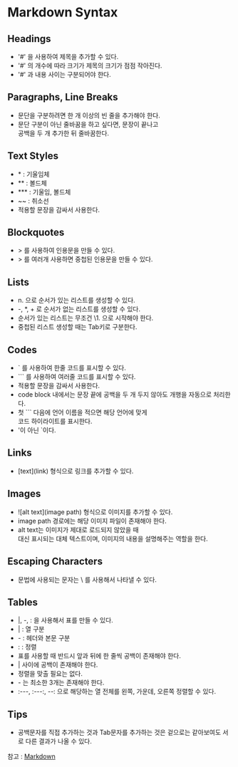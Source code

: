 # Markdown Syntax

## **Headings** 
- '\#' 을 사용하여 제목을 추가할 수 있다.
- '\#' 의 개수에 따라 크기가 제목의 크기가 점점 작아진다.
- '\#' 과 내용 사이는 구분되어야 한다.

## **Paragraphs, Line Breaks**
- 문단을 구분하려면 한 개 이상의 빈 줄을 추가해야 한다.
- 문단 구분이 아닌 줄바꿈을 하고 싶다면, 문장이 끝나고  
공백을 두 개 추가한 뒤 줄바꿈한다.

## **Text Styles**
- \* : 기울임체
- \** : 볼드체
- \*** : 기울임, 볼드체
- \~~ : 취소선
- 적용할 문장을 감싸서 사용한다.

## **Blockquotes**
- \> 를 사용하여 인용문을 만들 수 있다.
- \> 를 여러개 사용하면 중첩된 인용문을 만들 수 있다.

## **Lists**
- n. 으로 순서가 있는 리스트를 생성할 수 있다.  
- \-, \*, \+ 로 순서가 없는 리스트를 생성할 수 있다.
- 순서가 있는 리스트는 무조건 \1. 으로 시작해야 한다.
- 중첩된 리스트 생성할 때는 Tab키로 구분한다.

## **Codes**
- \` 를 사용하여 한줄 코드를 표시할 수 있다.
- \``` 를 사용하여 여러줄 코드를 표시할 수 있다.
- 적용할 문장을 감싸서 사용한다.
- code block 내에서는 문장 끝에 공백을 두 개 두지 않아도
개행을 자동으로 처리한다.
- 첫 \``` 다음에 언어 이름을 적으면 해당 언어에 맞게  
코드 하이라이트를 표시한다.
- '이 아닌 `이다.

## **Links**
- \[text](link) 형식으로 링크를 추가할 수 있다.

## **Images**
- \![alt text](image path) 형식으로 이미지를 추가할 수 있다.
- image path 경로에는 해당 이미지 파일이 존재해야 한다.
- alt text는 이미지가 제대로 로드되지 않았을 때  
대신 표시되는 대체 텍스트이며, 이미지의 내용을 설명해주는 역할을 한다.

## **Escaping Characters**
- 문법에 사용되는 문자는 \ 를 사용해서 나타낼 수 있다.

## **Tables**
- \|, \-, \: 을 사용해서 표를 만들 수 있다.
- \| : 열 구분
- \- : 헤더와 본문 구분
- \: : 정렬
- 표를 사용할 때 반드시 앞과 뒤에 한 줄씩 공백이 존재해야 한다.
- \| 사이에 공백이 존재해야 한다.
- 정렬을 맞출 필요는 없다.
- \- 는 최소한 3개는 존재해야 한다.
- \:---, \:---:, \--: 으로 해당하는 열 전체를 왼쪽, 가운데, 오른쪽 정렬할 수 있다.

## **Tips**
- 공백문자를 직접 추가하는 것과 Tab문자를 추가하는 것은 겉으로는 같아보여도 서로 다른 결과가 나올 수 있다.

참고 : [Markdown](https://dreamhack.io/lecture/courses/536)



